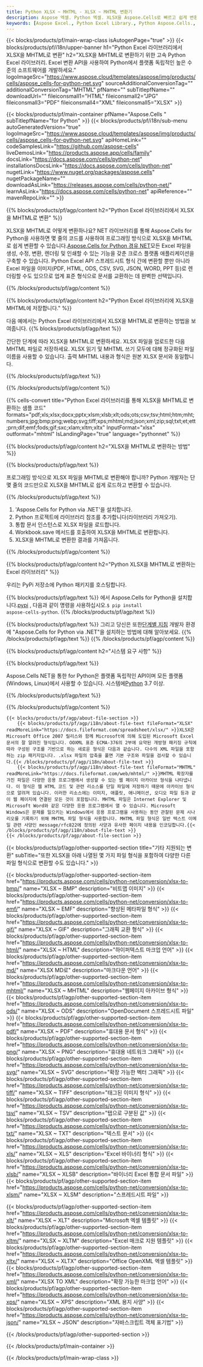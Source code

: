 ```yaml
---
title: Python XLSX ~ MHTML - XLSX ~ MHTML 변환기
description: Aspose 엑셀. Python 엑셀. XLSX을 Aspose.Cells로 빠르고 쉽게 변환합니다. Python XLSX을 MHTML로 저장합니다. Python XLSX을 MHTML로 저장합니다. XLSX을 076112로 저장합니다. Python Excel 라이브러리를 사용하는 3481.
keywords: [Aspose Excel., Python Excel Library., Python Aspose.Cells., Convert XLSX to MHTML in Python Excel Library., Save XLSX to MHTML using Python Excel Library., Python XLSX to MHTML saveformat., XLSX to MHTML Converter., Python Save XLSX as MHTML]
---
```

{{< blocks/products/pf/main-wrap-class isAutogenPage="true" >}}
{{< blocks/products/pf/i18n/upper-banner h1="Python Excel 라이브러리에서 XLSX을 MHTML로 변환" h2="XLSX을 MHTML로 변환하기 위한 고속 Python Excel 라이브러리. Excel 변환 API을 사용하여 Python에서 플랫폼 독립적인 높은 수준의 소프트웨어를 개발하세요." logoImageSrc="https://www.aspose.cloud/templates/aspose/img/products/cells/aspose_cells-for-python-net.svg" sourceAdditionalConversionTag="" additionalConversionTag="MHTML" pfName="" subTitlepfName="" downloadUrl="" fileiconsmall1="HTML" fileiconsmall2="JPG" fileiconsmall3="PDF" fileiconsmall4="XML" fileiconsmall5="XLSX" >}}

{{< blocks/products/pf/main-container pfName="Aspose.Cells " subTitlepfName="for Python" >}}
{{< blocks/products/pf/i18n/sub-menu autoGeneratedVersion="true" logoImageSrc="https://www.aspose.cloud/templates/aspose/img/products/cells/aspose_cells-for-python-net.svg" apiHomeLink="" codeSamplesLink="https://github.com/aspose-cells" liveDemosLink="https://products.aspose.app/cells/family" docsLink="https://docs.aspose.com/cells/python-net" installationsDocsLink="https://docs.aspose.com/cells/python-net" nugetLink="https://www.nuget.org/packages/aspose.cells" nugetPackageName="" downloadAsLink="https://releases.aspose.com/cells/python-net/" learnAsLink="https://docs.aspose.com/cells/python-net" apiReference="" mavenRepoLink="" >}}


{{% blocks/products/pf/agp/content h2="Python Excel 라이브러리에서 XLSX을 MHTML로 변환" %}}

 XLSX을 MHTML로 어떻게 변환하나요? NET 라이브러리를 통해 Aspose.Cells for Python을 사용하면 몇 줄의 코드를 사용하여 프로그래밍 방식으로 XLSX을 MHTML로 쉽게 변환할 수 있습니다.[Aspose.Cells for Python 경유 NET](https://pypi.org/project/aspose-cells-python/)모든 Excel 파일을 생성, 수정, 변환, 렌더링 및 인쇄할 수 있는 기능을 갖춘 크로스 플랫폼 애플리케이션을 구축할 수 있습니다. Python Excel API 스프레드시트 형식 간에 변환할 뿐만 아니라 Excel 파일을 이미지(PDF, HTML, ODS, CSV, SVG, JSON, WORD, PPT 등)로 렌더링할 수도 있으므로 업계 표준 형식으로 문서를 교환하는 데 완벽한 선택입니다.

{{% /blocks/products/pf/agp/content %}}


{{% blocks/products/pf/agp/content h2="Python Excel 라이브러리에 XLSX을 MHTML에 저장합니다." %}}

다음 예에서는 Python Excel 라이브러리에서 XLSX을 MHTML로 변환하는 방법을 보여줍니다.
{{% blocks/products/pf/agp/text %}}

간단한 단계에 따라 XLSX을 MHTML로 변환하세요. XLSX 파일을 업로드한 다음 MHTML 파일로 저장하세요. XLSX 읽기 및 MHTML 쓰기 모두에 대해 정규화된 파일 이름을 사용할 수 있습니다. 출력 MHTML 내용과 형식은 원본 XLSX 문서와 동일합니다.

{{% /blocks/products/pf/agp/text %}}

{{% /blocks/products/pf/agp/content %}}

{{% cells-convert title="Python Excel 라이브러리를 통해 XLSX을 MHTML로 변환하는 샘플 코드" formats="pdf;xls;xlsx;docx;pptx;xlsm;xlsb;xlt;ods;ots;csv;tsv;html;htm;mht;numbers;jpg;bmp;png;webp;svg;tiff;xps;mhtml;md;json;xml;zip;sql;txt;et;ett;prn;dif;emf;fods;gif;sxc;xlam;xltm;xltx" InputFormat="xlsx" outformat="mhtml" IsLandingPage="true" language="pythonnet" %}}

{{% blocks/products/pf/agp/content h2="XLSX을 MHTML로 변환하는 방법" %}}

{{% blocks/products/pf/agp/text %}}

프로그래밍 방식으로 XLSX 파일을 MHTML로 변환해야 합니까? Python 개발자는 단 몇 줄의 코드만으로 XLSX을 MHTML로 쉽게 로드하고 변환할 수 있습니다.

{{% /blocks/products/pf/agp/text %}}

1.  'Aspose.Cells for Python via .NET'을 설치합니다.
1.  Python 프로젝트에 라이브러리 참조를 추가합니다(라이브러리 가져오기).
1.  통합 문서 인스턴스로 XLSX 파일을 로드합니다.
1.  Workbook.save 메서드를 호출하여 XLSX을 MHTML로 변환합니다.
1.  XLSX을 MHTML로 변환한 결과를 가져옵니다.

{{% /blocks/products/pf/agp/content %}}


{{% blocks/products/pf/agp/content h2="Python XLSX을 MHTML로 변환하는 Excel 라이브러리" %}}

우리는 PyPi 저장소에 Python 패키지를 호스팅합니다.

{{% blocks/products/pf/agp/text %}}
 에서 Aspose.Cells for Python을 설치합니다.<a href="https://pypi.org/project/aspose-cells-python/">pypi</a> , 다음과 같이 명령을 사용하십시오.<code>$ pip install aspose-cells-python</code>.
{{% /blocks/products/pf/agp/text %}}

{{% blocks/products/pf/agp/text %}}
 그리고 당신은 또한[단계별 지침](https://docs.aspose.com/cells/python-net/getting-started/) 개발자 환경에 "Aspose.Cells for Python via .NET"을 설치하는 방법에 대해 알아보세요.
{{% /blocks/products/pf/agp/text %}}
{{% /blocks/products/pf/agp/content %}}

{{% blocks/products/pf/agp/content h2="시스템 요구 사항" %}}

{{% blocks/products/pf/agp/text %}}

Aspose.Cells NET을 통한 for Python은 플랫폼 독립적인 API이며 모든 플랫폼(Windows, Linux)에서 사용할 수 있습니다. 시스템에[Python](https://www.python.org/downloads/) 3.7 이상.
 
{{% /blocks/products/pf/agp/text %}}

{{% /blocks/products/pf/agp/content %}}

<!-- aboutfile Starts -->
    {{< blocks/products/pf/agp/about-file-section >}}
        {{< blocks/products/pf/agp/i18n/about-file-text fileFormat="XLSX" readMoreLink="https://docs.fileformat.com/spreadsheet/xlsx/" >}}XLSX은 Microsoft Office 2007 릴리스와 함께 Microsoft에 의해 도입된 Microsoft Excel 문서의 잘 알려진 형식입니다. OOXML 표준 ECMA-376의 2부에 요약된 개방형 패키징 규칙에 따라 구성된 구조를 기반으로 하는 새로운 형식은 다음과 같습니다. 다수의 XML 파일을 포함하는 zip 패키지입니다. .xlsx 파일의 압축을 풀면 기본 구조와 파일을 검사할 수 있습니다.{{< /blocks/products/pf/agp/i18n/about-file-text >}}
        {{< blocks/products/pf/agp/i18n/about-file-text fileFormat="MHTML" readMoreLink="https://docs.fileformat.com/web/mhtml/" >}}MHTML 확장자를 가진 파일은 다양한 응용 프로그램에서 생성할 수 있는 웹 페이지 아카이브 형식을 나타냅니다. 이 형식은 웹 HTML 코드 및 관련 리소스를 단일 파일에 저장하기 때문에 아카이브 형식으로 알려져 있습니다. 이러한 리소스에는 이미지, 애플릿, 애니메이션, 오디오 파일 등과 같이 웹 페이지에 연결된 모든 것이 포함됩니다. MHTML 파일은 Internet Explorer 및 Microsoft Word와 같은 다양한 응용 프로그램에서 열 수 있습니다. Microsoft Windows은 문제를 일으키는 Windows에서 응용 프로그램을 사용하는 동안 관찰된 문제 시나리오를 기록하기 위해 MHTML 파일 형식을 사용합니다. MHTML 파일 형식은 일반 텍스트 이메일 관련 사양인 message/rfc822에 정의된 사양과 유사한 페이지 내용을 인코딩합니다.{{< /blocks/products/pf/agp/i18n/about-file-text >}}
    {{< /blocks/products/pf/agp/about-file-section >}}
<!-- aboutfile Ends -->

{{< blocks/products/pf/agp/other-supported-section title="기타 지원되는 변환" subTitle="또한 XLSX을 아래 나열된 몇 가지 파일 형식을 포함하여 다양한 다른 파일 형식으로 변환할 수도 있습니다." >}}

{{< blocks/products/pf/agp/other-supported-section-item href="https://products.aspose.com/cells/python-net/conversion/xlsx-to-bmp/" name="XLSX ~ BMP" description="비트맵 이미지" >}}
{{< blocks/products/pf/agp/other-supported-section-item href="https://products.aspose.com/cells/python-net/conversion/xlsx-to-emf/" name="XLSX ~ EMF" description="향상된 메타파일 형식" >}}
{{< blocks/products/pf/agp/other-supported-section-item href="https://products.aspose.com/cells/python-net/conversion/xlsx-to-gif/" name="XLSX ~ GIF" description="그래픽 교환 형식" >}}
{{< blocks/products/pf/agp/other-supported-section-item href="https://products.aspose.com/cells/python-net/conversion/xlsx-to-html/" name="XLSX ~ HTML" description="하이퍼텍스트 마크업 언어" >}}
{{< blocks/products/pf/agp/other-supported-section-item href="https://products.aspose.com/cells/python-net/conversion/xlsx-to-md/" name="XLSX MD로" description="마크다운 언어" >}}
{{< blocks/products/pf/agp/other-supported-section-item href="https://products.aspose.com/cells/python-net/conversion/xlsx-to-mhtml/" name="XLSX ~ MHTML" description="웹페이지 아카이브 형식" >}}
{{< blocks/products/pf/agp/other-supported-section-item href="https://products.aspose.com/cells/python-net/conversion/xlsx-to-ods/" name="XLSX ~ ODS" description="OpenDocument 스프레드시트 파일" >}}
{{< blocks/products/pf/agp/other-supported-section-item href="https://products.aspose.com/cells/python-net/conversion/xlsx-to-pdf/" name="XLSX ~ PDF" description="휴대용 문서 형식" >}}
{{< blocks/products/pf/agp/other-supported-section-item href="https://products.aspose.com/cells/python-net/conversion/xlsx-to-png/" name="XLSX ~ PNG" description="휴대용 네트워크 그래픽" >}}
{{< blocks/products/pf/agp/other-supported-section-item href="https://products.aspose.com/cells/python-net/conversion/xlsx-to-svg/" name="XLSX ~ SVG" description="확장 가능한 벡터 그래픽" >}}
{{< blocks/products/pf/agp/other-supported-section-item href="https://products.aspose.com/cells/python-net/conversion/xlsx-to-tiff/" name="XLSX ~ TIFF" description="태그된 이미지 형식" >}}
{{< blocks/products/pf/agp/other-supported-section-item href="https://products.aspose.com/cells/python-net/conversion/xlsx-to-tsv/" name="XLSX ~ TSV" description="탭으로 구분된 값" >}}
{{< blocks/products/pf/agp/other-supported-section-item href="https://products.aspose.com/cells/python-net/conversion/xlsx-to-txt/" name="XLSX ~ TXT" description="텍스트 문서" >}}
{{< blocks/products/pf/agp/other-supported-section-item href="https://products.aspose.com/cells/python-net/conversion/xlsx-to-xls/" name="XLSX ~ XLS" description="Excel 바이너리 형식" >}}
{{< blocks/products/pf/agp/other-supported-section-item href="https://products.aspose.com/cells/python-net/conversion/xlsx-to-xlsb/" name="XLSX ~ XLSB" description="바이너리 Excel 통합 문서 파일" >}}
{{< blocks/products/pf/agp/other-supported-section-item href="https://products.aspose.com/cells/python-net/conversion/xlsx-to-xlsm/" name="XLSX ~ XLSM" description="스프레드시트 파일" >}}

{{< blocks/products/pf/agp/other-supported-section-item href="https://products.aspose.com/cells/python-net/conversion/xlsx-to-xlt/" name="XLSX ~ XLT" description="Microsoft 엑셀 템플릿" >}}
{{< blocks/products/pf/agp/other-supported-section-item href="https://products.aspose.com/cells/python-net/conversion/xlsx-to-xltm/" name="XLSX ~ XLTM" description="Excel 매크로 지원 템플릿" >}}
{{< blocks/products/pf/agp/other-supported-section-item href="https://products.aspose.com/cells/python-net/conversion/xlsx-to-xltx/" name="XLSX ~ XLTX" description="Office OpenXML 엑셀 템플릿" >}}
{{< blocks/products/pf/agp/other-supported-section-item href="https://products.aspose.com/cells/python-net/conversion/xlsx-to-xml/" name="XLSX TO XML" description="확장 가능한 마크업 언어" >}}
{{< blocks/products/pf/agp/other-supported-section-item href="https://products.aspose.com/cells/python-net/conversion/xlsx-to-xps/" name="XLSX ~ XPS" description="XML 용지 사양" >}}
{{< blocks/products/pf/agp/other-supported-section-item href="https://products.aspose.com/cells/python-net/conversion/xlsx-to-json/" name="XLSX ~ JSON" description="자바스크립트 객체 표기법" >}}

{{< /blocks/products/pf/agp/other-supported-section >}}

{{< /blocks/products/pf/main-container >}}
    
{{< /blocks/products/pf/main-wrap-class >}}
